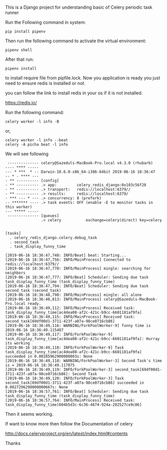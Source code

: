 This is a Django project for understanding basic of Celery periodic task runner

Run the Following command  in system:

    pip install pipenv
    
Then run the following command to activate the virtual environment:

    pipenv shell
    
After that run:

    pipenv install
    
to install require file from pipfile.lock. Now you application is ready you just need to ensure redis is installed or not.

you can follow the link to install redis in your os if it is not installed.

https://redis.io/

Run  the following command:

    celery worker -l info -B
or,

    celery worker -l info --beat
    celery -A picha beat -l info

We will see following 

````
 -------------- celery@Sazeduls-MacBook-Pro.local v4.3.0 (rhubarb)
---- **** ----- 
--- * ***  * -- Darwin-18.6.0-x86_64-i386-64bit 2019-06-16 18:36:47
-- * - **** --- 
- ** ---------- [config]
- ** ---------- .> app:         celery_redis_django:0x103c56f28
- ** ---------- .> transport:   redis://localhost:6379//
- ** ---------- .> results:     redis://localhost:6379/
- *** --- * --- .> concurrency: 8 (prefork)
-- ******* ---- .> task events: OFF (enable -E to monitor tasks in this worker)
--- ***** ----- 
 -------------- [queues]
                .> celery           exchange=celery(direct) key=celery
                

[tasks]
  . celery_redis_django.celery.debug_task
  . second_task
  . task_display_funny_time

[2019-06-16 18:36:47,748: INFO/Beat] beat: Starting...
[2019-06-16 18:36:47,756: INFO/MainProcess] Connected to redis://localhost:6379//
[2019-06-16 18:36:47,770: INFO/MainProcess] mingle: searching for neighbors
[2019-06-16 18:36:47,777: INFO/Beat] Scheduler: Sending due task task_display_funny_time (task_display_funny_time)
[2019-06-16 18:36:47,794: INFO/Beat] Scheduler: Sending due task second_task (second_task)
[2019-06-16 18:36:48,798: INFO/MainProcess] mingle: all alone
[2019-06-16 18:36:48,813: INFO/MainProcess] celery@Sazeduls-MacBook-Pro.local ready.
[2019-06-16 18:36:49,112: INFO/MainProcess] Received task: task_display_funny_time[ac4dea08-af2c-421c-b9cc-6601181af9fa]  
[2019-06-16 18:36:49,115: INFO/MainProcess] Received task: second_task[69df00d1-3711-423f-a07a-98ce0716cb86]  
[2019-06-16 18:36:49,116: WARNING/ForkPoolWorker-9] funny time is 2019-06-16 18:36:49.115487
[2019-06-16 18:36:49,117: INFO/ForkPoolWorker-9] task_display_funny_time[ac4dea08-af2c-421c-b9cc-6601181af9fa]: Hurray its working
[2019-06-16 18:36:49,118: INFO/ForkPoolWorker-9] Task task_display_funny_time[ac4dea08-af2c-421c-b9cc-6601181af9fa] succeeded in 0.00285962900000003s: None
[2019-06-16 18:36:49,118: WARNING/ForkPoolWorker-3] Second Task's time is = 2019-06-16 18:36:49.117875
[2019-06-16 18:36:49,119: INFO/ForkPoolWorker-3] second_task[69df00d1-3711-423f-a07a-98ce0716cb86]: Second Task
[2019-06-16 18:36:49,120: INFO/ForkPoolWorker-3] Task second_task[69df00d1-3711-423f-a07a-98ce0716cb86] succeeded in 0.0027296290000000667s: None
[2019-06-16 18:36:57,761: INFO/Beat] Scheduler: Sending due task task_display_funny_time (task_display_funny_time)
[2019-06-16 18:36:57,764: INFO/MainProcess] Received task: task_display_funny_time[604b5d3c-6c36-4674-924a-202527ce9c06] 
````

Then it seems working.

If want to know more then follow the Documentation of celery

http://docs.celeryproject.org/en/latest/index.html#contents

Thanks
